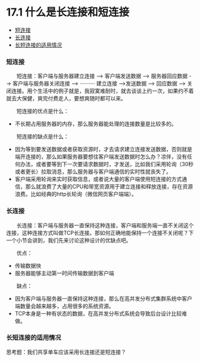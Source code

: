 # 17.1 什么是长连接和短连接


* [短连接](#shortconnect)
* [长连接](#longconnect)
* [长短连接的适用情况](#proper)


<h3 id="shortconnect">短连接</h3> 
&emsp;&emsp;短连接：客户端与服务器建立连接 --> 客户端发送数据 --> 服务器回应数据  --> 客户端与服务器关闭连接 --> ··········  建立连接 -->发送数据 --> 回应数据 --> 关闭连接。用个生活中的例子就是，我寂寞难耐时，就去谈谈上约一次，如果约不着就去大保健，爽完付费走人，要想爽随时都可以来。


&emsp;&emsp;短连接的优点是什么：  
* 不长期占用服务器的内存，那么服务器能处理的连接数量是比较多的。

&emsp;&emsp;短连接的缺点是什么：
* 因为等到要发送数据或者获取资源时，才去请求建立连接发送数据，否则就是端开连接的，那么如果服务器要想往客户端发送数据时怎么办？凉伴，没有任何办法，或者要等到下一次要请求数据时，才发送，比如我们采用轮询（30秒或者更长）拉取消息，那么服务器与客户端通信的实时性就丧失了。
* 客户端采用轮询来实时获取信息，或者说大量的客户端使用短连接的方式通信，那么就浪费了大量的CPU和带宽资源用于建立连接和释放连接，存在资源浪费。比如经典的http长轮询（微信网页客户端端）。

<h3 id="longconnect">长连接</h3> 
&emsp;&emsp;长连接：客户端与服务器一直保持这种连接，客户端和服务端一直不关闭这个连接，这种连接方式叫做TCP长连接。那如何正确地能保持一个连接不关闭呢？下一个小节会讲到，我们先来讨论这种设计的优缺点吧。  

&emsp;&emsp;优点：  
* 传输数据快  
* 服务器能够主动第一时间传输数据到客户端

&emsp;&emsp;缺点：
* 因为客户端与服务器一直保持这种连接，那么在高并发分布式集群系统中客户端数量会越来越多，占用很多的系统资源。
* TCP本身是一种有状态的数据，在高并发分布式系统会导致后台设计比较难做。

<h3 id="proper">长短连接的适用情况</h3>


思考题：我们共享单车应该采用长连接还是短连接？




